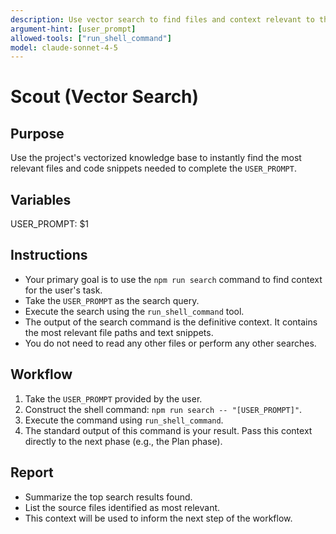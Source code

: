 ```yaml
---
description: Use vector search to find files and context relevant to the task
argument-hint: [user_prompt]
allowed-tools: ["run_shell_command"]
model: claude-sonnet-4-5
---
```


# Scout (Vector Search)

## Purpose
Use the project's vectorized knowledge base to instantly find the most relevant files and code snippets needed to complete the `USER_PROMPT`.

## Variables
USER_PROMPT: $1

## Instructions
- Your primary goal is to use the `npm run search` command to find context for the user's task.
- Take the `USER_PROMPT` as the search query.
- Execute the search using the `run_shell_command` tool.
- The output of the search command is the definitive context. It contains the most relevant file paths and text snippets.
- You do not need to read any other files or perform any other searches.

## Workflow
1.  Take the `USER_PROMPT` provided by the user.
2.  Construct the shell command: `npm run search -- "[USER_PROMPT]"`.
3.  Execute the command using `run_shell_command`.
4.  The standard output of this command is your result. Pass this context directly to the next phase (e.g., the Plan phase).

## Report
- Summarize the top search results found.
- List the source files identified as most relevant.
- This context will be used to inform the next step of the workflow.
